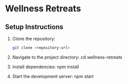 # Wellness Retreats

## Setup Instructions

1. Clone the repository:
   ```bash
   git clone <repository-url>

2. Navigate to the project directory:
cd wellness-retreats

3. Install dependencies:
npm install

4. Start the development server:
npm start
